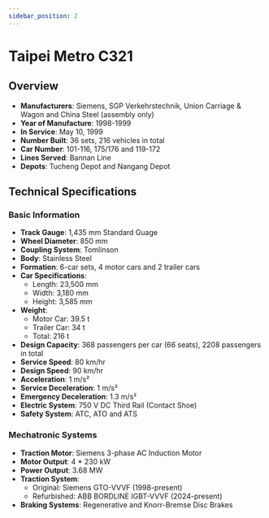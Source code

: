 ```yaml
---
sidebar_position: 2
---
```


# Taipei Metro C321

## Overview

- **Manufacturers**: Siemens, SGP Verkehrstechnik, Union Carriage & Wagon and China Steel (assembly only)
- **Year of Manufacture**: 1998-1999
- **In Service**: May 10, 1999
- **Number Built**: 36 sets, 216 vehicles in total
- **Car Number**: 101-116, 175/176 and 119-172
- **Lines Served**: Bannan Line
- **Depots**: Tucheng Depot and Nangang Depot

## Technical Specifications

### Basic Information

- **Track Gauge**: 1,435 mm Standard Guage
- **Wheel Diameter**: 850 mm
- **Coupling System**: Tomlinson
- **Body**: Stainless Steel
- **Formation**: 6-car sets, 4 motor cars and 2 trailer cars
- **Car Specifications**: 
    - Length: 23,500 mm
    - Width: 3,180 mm
    - Height: 3,585 mm
- **Weight**: 
    - Motor Car: 39.5 t
    - Trailer Car: 34 t
    - Total: 216 t
- **Design Capacity**: 368 passengers per car (66 seats), 2208 passengers in total
- **Service Speed**: 80 km/hr
- **Design Speed**: 90 km/hr
- **Acceleration**: 1 m/s²
- **Service Deceleration**: 1 m/s²
- **Emergency Deceleration**: 1.3 m/s²
- **Electric System**: 750 V DC Third Rail (Contact Shoe)
- **Safety System**: ATC, ATO and ATS

### Mechatronic Systems

- **Traction Motor**: Siemens 3-phase AC Induction Motor
- **Motor Output**: 4 * 230 kW
- **Power Output**: 3.68 MW
- **Traction System**: 
    - Original: Siemens GTO-VVVF (1998-present)
    - Refurbished: ABB BORDLINE IGBT-VVVF (2024-present)
- **Braking Systems**: Regenerative and Knorr-Bremse Disc Brakes